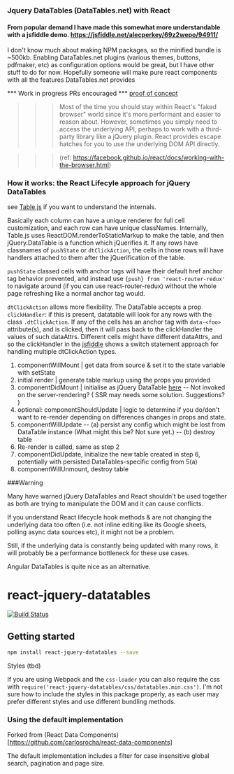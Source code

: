 ### Jquery DataTables (DataTables.net) with React

#### From popular demand I have made this somewhat more understandable with a jsfiddle demo. https://jsfiddle.net/alecperkey/69z2wepo/94911/

I don't know much about making NPM packages, so the minified bundle is ~500kb. Enabling DataTables.net plugins (various themes, buttons, pdfmaker, etc) as configuration options would be great, but I have other stuff to do for now. Hopefully someone will make pure react components with all the features DataTables.net provides

*** Work in progress PRs encouraged ***
[proof of concept](https://github.com/alecperkey/react-hot-boilerplate/blob/master/README.md)

>>>Most of the time you should stay within React's "faked browser" world since it's more performant and easier to reason about. However, sometimes you simply need to access the underlying API, perhaps to work with a third-party library like a jQuery plugin. React provides escape hatches for you to use the underlying DOM API directly.

>>>(ref: https://facebook.github.io/react/docs/working-with-the-browser.html)

### How it works: the React Lifecyle approach for jQuery DataTables

see [Table.js](https://github.com/alecperkey/react-jquery-datatables/blob/master/src/Table.js) if you want to understand the internals.

Basically each column can have a unique renderer for full cell customization, and each row can have unique classNames. 
Internally, Table.js uses ReactDOM.renderToStaticMarkup to make the table, and then jQuery.DataTable is a function which jQuerifies it. If any rows have classnames of `pushState` or `dtClickAction`, the cells in those rows will have handlers attached to them after the jQuerification of the table.

`pushState` classed cells with anchor tags will have their default href anchor tag behavior prevented, and instead use `{push} from 'react-router-redux'` to navigate around (if you can use react-router-redux) without the whole page refreshing like a normal anchor tag would.

`dtClickAction` allows more flexibility. 
The DataTable accepts a prop `clickHandler`: if this is present, datatable will look for any rows with the
class `.dtClickAction`.  If any of the cells has an anchor tag with `data-<foo>` attribute(s), and is clicked, then it will pass back to the clickHandler the values of such dataAttrs. Different cells might have different dataAttrs, and so the clickHandler in the [jsfiddle](https://jsfiddle.net/alecperkey/69z2wepo/94911/) shows a switch statement approach for handling multiple dtClickAction types.

1. componentWillMount | get data from source & set it to the state variable with setState
2. initial render | generate table markup using the props you provided
3. componentDidMount | initialise as jQuery DataTable [here](https://github.com/alecperkey/react-jquery-datatables/blob/master/src/Table.js#L121)
-- Not invoked on the server-rendering? ( SSR may needs some solution. Suggestions? )
4. optional: componentShouldUpdate | logic to determine if you do/don't want to re-render depending on differences changes in props and state.
5. componentWillUpdate
-- (a) persist any config which might be lost from DataTable instance (What might this be? Not sure yet.)
-- (b) destroy table
6. Re-render is called, same as step 2
7. componentDidUpdate, initialize the new table created in step 6, potentially with persisted DataTables-specific config from 5(a)
8. componentWillUnmount, destroy table


###Warning

Many have warned jQuery DataTables and React shouldn't be used together as both are trying to manipulate the DOM and it can cause conflicts. 

If you understand React lifecycle hook methods & are not changing the underlying data too often (i.e. not inline editing like its Google sheets, polling async data sources etc), it might not be a problem.

Still, if the underlying data is constantly being updated with many rows, it will probably be a performance bottleneck for these use cases.

Angular DataTables is quite nice as an alternative.

# react-jquery-datatables

[![Build Status](https://travis-ci.org/carlosrocha/react-jquery-datatables.svg?branch=master)](https://travis-ci.org/alecperkey/react-jquery-datatables)

## Getting started

```sh
npm install react-jquery-datatables --save
```

Styles (tbd)

If you are using Webpack and the `css-loader` you can also require the css
with `require('react-jquery-datatables/css/datatables.min.css')`. I'm  not sure how to include the styles in this package properly, as each user may prefer different styles and use different bundling methods.

### Using the default implementation

Forked from (React Data Components)[https://github.com/carlosrocha/react-data-components]

The default implementation includes a filter for case insensitive global search,
pagination and page size.
